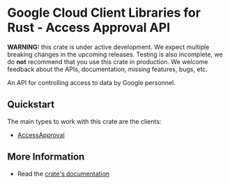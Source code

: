 # Google Cloud Client Libraries for Rust - Access Approval API

<!-- Code generated by sidekick. DO NOT EDIT. -->

**WARNING:** this crate is under active development. We expect multiple breaking
changes in the upcoming releases. Testing is also incomplete, we do **not**
recommend that you use this crate in production. We welcome feedback about the
APIs, documentation, missing features, bugs, etc.

An API for controlling access to data by Google personnel.

## Quickstart

The main types to work with this crate are the clients:

* [AccessApproval]

## More Information

* Read the [crate's documentation](https://docs.rs/google-cloud-accessapproval-v1/latest/google-cloud-accessapproval-v1)

[AccessApproval]: https://docs.rs/google-cloud-accessapproval-v1/latest/google_cloud_accessapproval_v1/client/struct.AccessApproval.html
